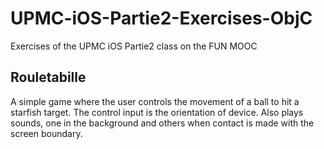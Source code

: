 # UPMC-iOS-Partie2-Exercises-ObjC
Exercises of the UPMC iOS Partie2 class on the FUN MOOC

## Rouletabille
A simple game where the user controls the movement of a ball to hit a starfish
target. The control input is the orientation of device. Also plays sounds, one in the
background and others when contact is made with the screen boundary. 

